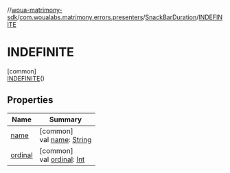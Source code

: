 //[woua-matrimony-sdk](../../../../index.md)/[com.woualabs.matrimony.errors.presenters](../../index.md)/[SnackBarDuration](../index.md)/[INDEFINITE](index.md)

# INDEFINITE

[common]\
[INDEFINITE](index.md)()

## Properties

| Name | Summary |
|---|---|
| [name](name.md) | [common]<br>val [name](name.md): [String](https://kotlinlang.org/api/latest/jvm/stdlib/kotlin/-string/index.html) |
| [ordinal](ordinal.md) | [common]<br>val [ordinal](ordinal.md): [Int](https://kotlinlang.org/api/latest/jvm/stdlib/kotlin/-int/index.html) |
